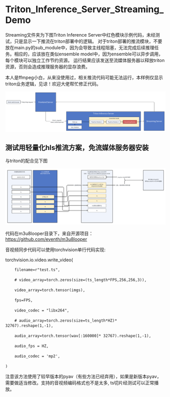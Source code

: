 # Triton_Inference_Server_Streaming_Demo

Streaming文件夹为下图Triton Inference Server中红色模块示例代码，未经测试，只是显示一下推流在triton部署中的逻辑。
对于triton部署的推流模块，不要放在main.py的sub_module中，因为会导致主线程阻塞，无法完成后续推理任务。相应的，应该放在类似ensemble model中，因为ensemble可以异步调用，每个模块可以独立工作节约资源。
运行结果应该发送至流媒体服务器以释放triton资源，否则会造成推理服务器的显存浪费。

本人是ffmpeg小白，从来没使用过，相关推流代码可能无法运行，本样例仅显示triton业务逻辑，见谅！欢迎大佬帮忙修正代码。

![Image text](https://github.com/AI796/Triton_Inference_Server_Streaming_Demo/blob/main/pic01.png)

## 测试用轻量化hls推流方案，免流媒体服务器安装

与triton的配合见下图

![Image text](https://github.com/AI796/Triton_Inference_Server_Streaming_Demo/blob/main/m3u8looper/pipeline_demo.png)

代码在m3u8looper目录下，来自开源项目：https://github.com/eventh/m3u8looper

音视频同步代码可以使用torchvision单行代码实现:

torchvision.io.video.write_video(

        filename=r"test.ts",
        
        # video_array=torch.zeros(size=(ts_length*FPS,256,256,3)),
        
        video_array=torch.tensor(imgs),
        
        fps=FPS,
        
        video_codec = "libx264",
        
        # audio_array=torch.zeros(size=ts_length*HZ)* 32767).reshape(1,-1),
        
        audio_array=torch.tensor(wav[:160000]* 32767).reshape(1,-1),
        
        audio_fps = HZ,
        
        audio_codec = 'mp2',
        
    )

注意该方法使用了较早版本的pyav（有些方法已经弃用），如果是新版本pyav，需要做适当修改。支持的音视频编码格式也不是太多, ts切片经测试可以正常播放。
